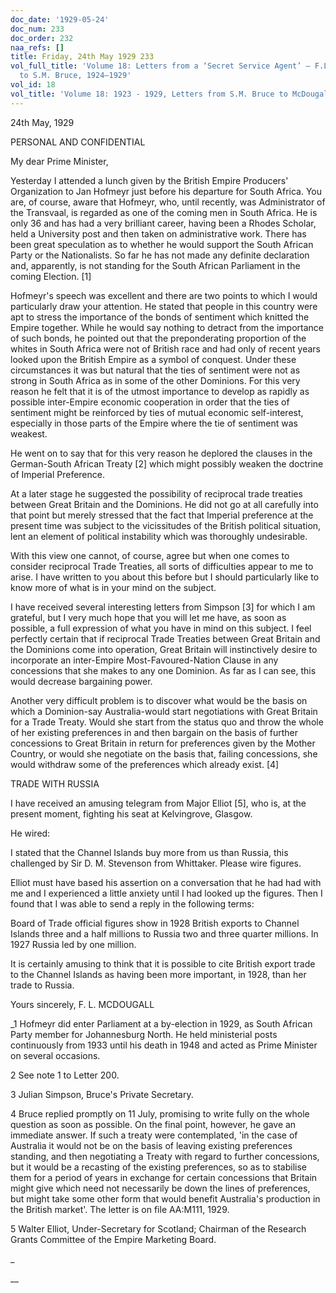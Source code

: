 ```yaml
---
doc_date: '1929-05-24'
doc_num: 233
doc_order: 232
naa_refs: []
title: Friday, 24th May 1929 233
vol_full_title: 'Volume 18: Letters from a ‘Secret Service Agent’ – F.L. McDougall
  to S.M. Bruce, 1924–1929'
vol_id: 18
vol_title: 'Volume 18: 1923 - 1929, Letters from S.M. Bruce to McDougall'
---
```


24th May, 1929

PERSONAL AND CONFIDENTIAL

My dear Prime Minister,

Yesterday I attended a lunch given by the British Empire Producers' Organization to Jan Hofmeyr just before his departure for South Africa. You are, of course, aware that Hofmeyr, who, until recently, was Administrator of the Transvaal, is regarded as one of the coming men in South Africa. He is only 36 and has had a very brilliant career, having been a Rhodes Scholar, held a University post and then taken on administrative work. There has been great speculation as to whether he would support the South African Party or the Nationalists. So far he has not made any definite declaration and, apparently, is not standing for the South African Parliament in the coming Election. [1]

Hofmeyr's speech was excellent and there are two points to which I would particularly draw your attention. He stated that people in this country were apt to stress the importance of the bonds of sentiment which knitted the Empire together. While he would say nothing to detract from the importance of such bonds, he pointed out that the preponderating proportion of the whites in South Africa were not of British race and had only of recent years looked upon the British Empire as a symbol of conquest. Under these circumstances it was but natural that the ties of sentiment were not as strong in South Africa as in some of the other Dominions. For this very reason he felt that it is of the utmost importance to develop as rapidly as possible inter-Empire economic cooperation in order that the ties of sentiment might be reinforced by ties of mutual economic self-interest, especially in those parts of the Empire where the tie of sentiment was weakest.

He went on to say that for this very reason he deplored the clauses in the German-South African Treaty [2] which might possibly weaken the doctrine of Imperial Preference.

At a later stage he suggested the possibility of reciprocal trade treaties between Great Britain and the Dominions. He did not go at all carefully into that point but merely stressed that the fact that Imperial preference at the present time was subject to the vicissitudes of the British political situation, lent an element of political instability which was thoroughly undesirable.

With this view one cannot, of course, agree but when one comes to consider reciprocal Trade Treaties, all sorts of difficulties appear to me to arise. I have written to you about this before but I should particularly like to know more of what is in your mind on the subject.

I have received several interesting letters from Simpson [3] for which I am grateful, but I very much hope that you will let me have, as soon as possible, a full expression of what you have in mind on this subject. I feel perfectly certain that if reciprocal Trade Treaties between Great Britain and the Dominions come into operation, Great Britain will instinctively desire to incorporate an inter-Empire Most-Favoured-Nation Clause in any concessions that she makes to any one Dominion. As far as I can see, this would decrease bargaining power.

Another very difficult problem is to discover what would be the basis on which a Dominion-say Australia-would start negotiations with Great Britain for a Trade Treaty. Would she start from the status quo and throw the whole of her existing preferences in and then bargain on the basis of further concessions to Great Britain in return for preferences given by the Mother Country, or would she negotiate on the basis that, failing concessions, she would withdraw some of the preferences which already exist. [4]

TRADE WITH RUSSIA

I have received an amusing telegram from Major Elliot [5], who is, at the present moment, fighting his seat at Kelvingrove, Glasgow.

He wired:

I stated that the Channel Islands buy more from us than Russia, this challenged by Sir D. M. Stevenson from Whittaker. Please wire figures.

Elliot must have based his assertion on a conversation that he had had with me and I experienced a little anxiety until I had looked up the figures. Then I found that I was able to send a reply in the following terms:

Board of Trade official figures show in 1928 British exports to Channel Islands three and a half millions to Russia two and three quarter millions. In 1927 Russia led by one million.

It is certainly amusing to think that it is possible to cite British export trade to the Channel Islands as having been more important, in 1928, than her trade to Russia.

Yours sincerely, F. L. MCDOUGALL 

_1 Hofmeyr did enter Parliament at a by-election in 1929, as South African Party member for Johannesburg North. He held ministerial posts continuously from 1933 until his death in 1948 and acted as Prime Minister on several occasions.

2 See note 1 to Letter 200.

3 Julian Simpson, Bruce's Private Secretary.

4 Bruce replied promptly on 11 July, promising to write fully on the whole question as soon as possible. On the final point, however, he gave an immediate answer. If such a treaty were contemplated, 'in the case of Australia it would not be on the basis of leaving existing preferences standing, and then negotiating a Treaty with regard to further concessions, but it would be a recasting of the existing preferences, so as to stabilise them for a period of years in exchange for certain concessions that Britain might give which need not necessarily be down the lines of preferences, but might take some other form that would benefit Australia's production in the British market'. The letter is on file AA:M111, 1929.

5 Walter Elliot, Under-Secretary for Scotland; Chairman of the Research Grants Committee of the Empire Marketing Board.

_

 __